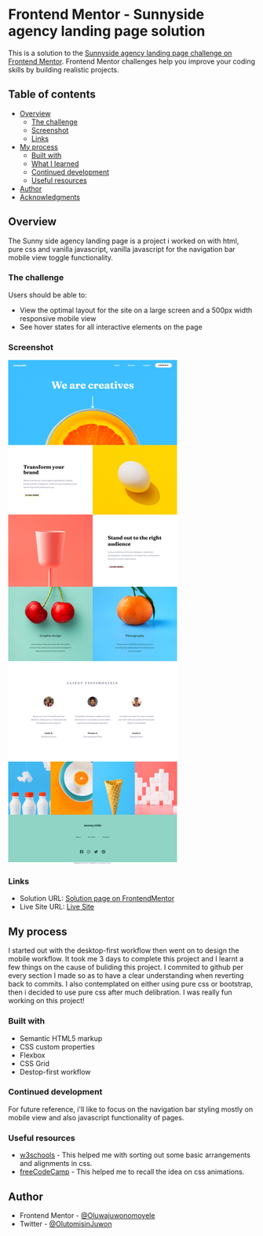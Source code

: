 # Frontend Mentor - Sunnyside agency landing page solution

This is a solution to the [Sunnyside agency landing page challenge on Frontend Mentor](https://www.frontendmentor.io/challenges/sunnyside-agency-landing-page-7yVs3B6ef). Frontend Mentor challenges help you improve your coding skills by building realistic projects.

## Table of contents

- [Overview](#overview)
  - [The challenge](#the-challenge)
  - [Screenshot](#screenshot)
  - [Links](#links)
- [My process](#my-process)
  - [Built with](#built-with)
  - [What I learned](#what-i-learned)
  - [Continued development](#continued-development)
  - [Useful resources](#useful-resources)
- [Author](#author)
- [Acknowledgments](#acknowledgments)

## Overview
The Sunny side agency landing page is a project i worked on with html, pure css and vanilla javascript, vanilla javascript for the navigation bar mobile view toggle functionality.

### The challenge

Users should be able to:

- View the optimal layout for the site on a large screen and a 500px width responsive mobile view
- See hover states for all interactive elements on the page

### Screenshot

![Project Preview](./sunnyside.png)

### Links

- Solution URL: [Solution page on FrontendMentor](https://www.frontendmentor.io/solutions/sunnyside-agency-landing-page-rB3gKq1GV)
- Live Site URL: [Live Site](https://oluwajuwonomoyele.github.io/sunnyside/)

## My process
I started out with the desktop-first workflow then went on to design the mobile workflow. It took me 3 days to complete this project and I learnt a few things on the cause of buliding this project. I commited to github per every section I made so as to have a clear understanding when reverting back to commits. I also contemplated on either using pure css or bootstrap, then i decided to use pure css after much delibration. I was really fun working on this project!

### Built with

- Semantic HTML5 markup
- CSS custom properties
- Flexbox
- CSS Grid
- Destop-first workflow

### Continued development

For future reference, i'll like to focus on the navigation bar styling mostly on mobile view and also javascript functionality of pages.

### Useful resources

- [w3schools](https://www.w3schools.com) - This helped me with sorting out some basic arrangements and alignments in css.
- [freeCodeCamp](https://www.freecodecamp.com) - This helped me to recall the idea on css animations.


## Author

- Frontend Mentor - [@Oluwajuwonomoyele](https://www.frontendmentor.io/profile/Oluwajuwonomoyele)
- Twitter - [@OlutomisinJuwon](https://twitter.com/OlutomisinJuwon)
